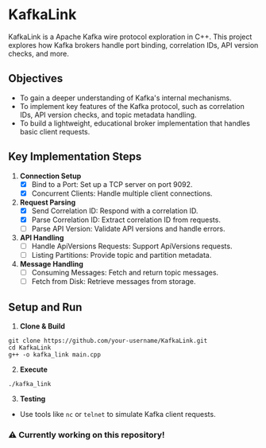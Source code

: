 # KafkaLink
KafkaLink is a Apache Kafka wire protocol exploration in C++. This project explores how Kafka brokers handle port binding, correlation IDs, API version checks, and more.

## Objectives
- To gain a deeper understanding of Kafka's internal mechanisms.
- To implement key features of the Kafka protocol, such as correlation IDs, API version checks, and topic metadata handling.
- To build a lightweight, educational broker implementation that handles basic client requests.

## Key Implementation Steps
1. **Connection Setup**
   - [x] Bind to a Port: Set up a TCP server on port 9092.
   - [x] Concurrent Clients: Handle multiple client connections.

2. **Request Parsing**
   - [x] Send Correlation ID: Respond with a correlation ID.
   - [x] Parse Correlation ID: Extract correlation ID from requests.
   - [ ] Parse API Version: Validate API versions and handle errors.

3. **API Handling**
   - [ ] Handle ApiVersions Requests: Support ApiVersions requests.
   - [ ] Listing Partitions: Provide topic and partition metadata.

4. **Message Handling**
   - [ ] Consuming Messages: Fetch and return topic messages.
   - [ ] Fetch from Disk: Retrieve messages from storage.
  
## Setup and Run

1. **Clone & Build**
```
git clone https://github.com/your-username/KafkaLink.git
cd KafkaLink
g++ -o kafka_link main.cpp
```

2. **Execute**
```
./kafka_link
```

3. **Testing**
- Use tools like `nc` or `telnet` to simulate Kafka client requests.

### ⚠️ Currently working on this repository!